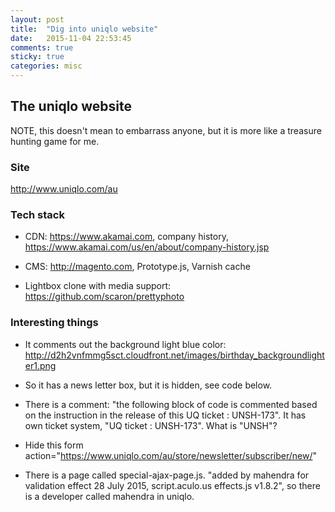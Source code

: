 ```yaml
---
layout: post
title:  "Dig into uniqlo website"
date:   2015-11-04 22:53:45
comments: true
sticky: true
categories: misc 
---
```


## The uniqlo website

NOTE, this doesn't mean to embarrass anyone, but it is more like a treasure hunting game for me.

### Site
http://www.uniqlo.com/au


### Tech stack
* CDN: https://www.akamai.com, company history, https://www.akamai.com/us/en/about/company-history.jsp

* CMS: http://magento.com, Prototype.js, Varnish cache

* Lightbox clone with media support: https://github.com/scaron/prettyphoto


### Interesting things

* It comments out the background light blue color: http://d2h2vnfmmg5sct.cloudfront.net/images/birthday_backgroundlighter1.png

* So it has a news letter box, but it is hidden, see code below.

* There is a comment: "the following block of code is commented based on the instruction in the release of this UQ ticket : UNSH-173". It has own ticket system, "UQ ticket : UNSH-173". What is "UNSH"?

* Hide this form action="https://www.uniqlo.com/au/store/newsletter/subscriber/new/"

* There is a page called special-ajax-page.js. "added by mahendra for validation effect 28 July 2015, script.aculo.us effects.js v1.8.2", so there is a developer called mahendra in uniqlo.

